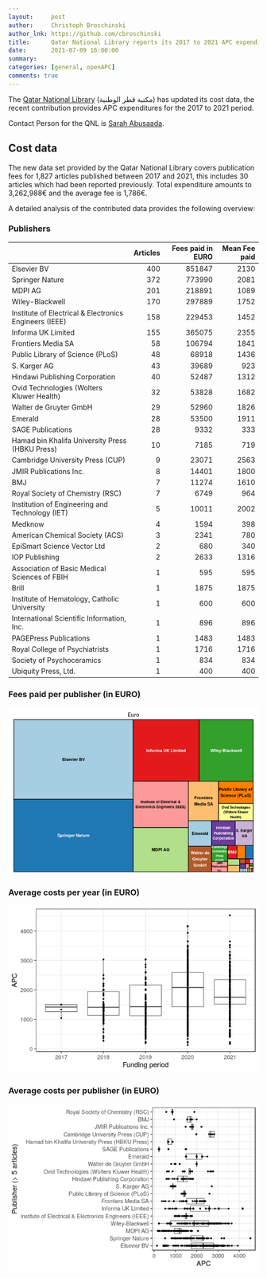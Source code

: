 ```yaml
---
layout:     post
author:     Christoph Broschinski
author_lnk: https://github.com/cbroschinski
title:      Qatar National Library reports its 2017 to 2021 APC expenditures
date:       2021-07-09 16:00:00
summary:    
categories: [general, openAPC]
comments: true
---
```





The [Qatar National Library](https://qnl.qa/en) (مكتبة قطر الوطنية) has updated its cost data, the recent contribution provides APC expenditures for the 2017 to 2021 period.

Contact Person for the QNL is [Sarah Abusaada](mailto:sabusaada@qnl.qa).

## Cost data




The new data set provided by the Qatar National Library covers publication fees for 1,827 articles published between 2017 and 2021, this includes 30 articles which had been reported previously. Total expenditure amounts to 3,262,988€ and the average fee is 1,786€.

A detailed analysis of the contributed data provides the following overview:

### Publishers


|                                                       | Articles| Fees paid in EURO| Mean Fee paid|
|:------------------------------------------------------|--------:|-----------------:|-------------:|
|Elsevier BV                                            |      400|            851847|          2130|
|Springer Nature                                        |      372|            773990|          2081|
|MDPI AG                                                |      201|            218891|          1089|
|Wiley-Blackwell                                        |      170|            297889|          1752|
|Institute of Electrical & Electronics Engineers (IEEE) |      158|            229453|          1452|
|Informa UK Limited                                     |      155|            365075|          2355|
|Frontiers Media SA                                     |       58|            106794|          1841|
|Public Library of Science (PLoS)                       |       48|             68918|          1436|
|S. Karger AG                                           |       43|             39689|           923|
|Hindawi Publishing Corporation                         |       40|             52487|          1312|
|Ovid Technologies (Wolters Kluwer Health)              |       32|             53828|          1682|
|Walter de Gruyter GmbH                                 |       29|             52960|          1826|
|Emerald                                                |       28|             53500|          1911|
|SAGE Publications                                      |       28|              9332|           333|
|Hamad bin Khalifa University Press (HBKU Press)        |       10|              7185|           719|
|Cambridge University Press (CUP)                       |        9|             23071|          2563|
|JMIR Publications Inc.                                 |        8|             14401|          1800|
|BMJ                                                    |        7|             11274|          1610|
|Royal Society of Chemistry (RSC)                       |        7|              6749|           964|
|Institution of Engineering and Technology (IET)        |        5|             10011|          2002|
|Medknow                                                |        4|              1594|           398|
|American Chemical Society (ACS)                        |        3|              2341|           780|
|EpiSmart Science Vector Ltd                            |        2|               680|           340|
|IOP Publishing                                         |        2|              2633|          1316|
|Association of Basic Medical Sciences of FBIH          |        1|               595|           595|
|Brill                                                  |        1|              1875|          1875|
|Institute of Hematology, Catholic University           |        1|               600|           600|
|International Scientific Information, Inc.             |        1|               896|           896|
|PAGEPress Publications                                 |        1|              1483|          1483|
|Royal College of Psychiatrists                         |        1|              1716|          1716|
|Society of Psychoceramics                              |        1|               834|           834|
|Ubiquity Press, Ltd.                                   |        1|               400|           400|

### Fees paid per publisher (in EURO)

![plot of chunk tree_qnl_2021_07_09_full](/figure/tree_qnl_2021_07_09_full-1.png)

###  Average costs per year (in EURO)

![plot of chunk box_qnl_2021_07_09_year_full](/figure/box_qnl_2021_07_09_year_full-1.png)

###  Average costs per publisher (in EURO)

![plot of chunk box_qnl_2021_07_09_publisher_full](/figure/box_qnl_2021_07_09_publisher_full-1.png)
